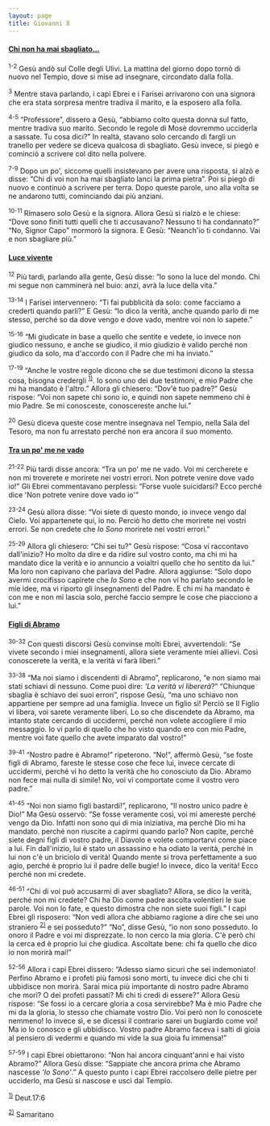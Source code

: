```yaml
---
layout: page
title: Giovanni 8
---
```


#### <a href="" id="chi_non_ha_mai_sbagliato">Chi non ha mai sbagliato...</a>

<sup>1-2</sup> Gesù andò sul Colle degli Ulivi. La mattina del giorno dopo tornò di nuovo nel Tempio, dove si mise ad insegnare, circondato dalla folla.

<sup>3</sup> Mentre stava parlando, i capi Ebrei e i Farisei arrivarono con una signora che era stata sorpresa mentre tradiva il marito, e la esposero alla folla.

<sup>4-5</sup> “Professore”, dissero a Gesù, “abbiamo colto questa donna sul fatto, mentre tradiva suo marito. Secondo le regole di Mosè dovremmo ucciderla a sassate. Tu cosa dici?” In realtà, stavano solo cercando di fargli un tranello per vedere se diceva qualcosa di sbagliato. Gesù invece, si piegò e cominciò a scrivere col dito nella polvere.

<sup>7-9</sup> Dopo un po', siccome quelli insistevano per avere una risposta, si alzò e disse: “Chi di voi non ha mai sbagliato lanci la prima pietra”. Poi si piegò di nuovo e continuò a scrivere per terra. Dopo queste parole, uno alla volta se ne andarono tutti, cominciando dai più anziani.

<sup>10-11</sup> Rimasero solo Gesù e la signora. Allora Gesù si rialzò e le chiese: “Dove sono finiti tutti quelli che ti accusavano? Nessuno ti ha condannato?” “No, Signor Capo” mormorò la signora. E Gesù: “Neanch'io ti condanno. Vai e non sbagliare più.”

#### <a href="" id="luce_vivente">Luce vivente</a>

<sup>12</sup> Più tardi, parlando alla gente, Gesù disse: “Io sono la luce del mondo. Chi mi segue non camminerà nel buio: anzi, avrà la luce della vita.”

<sup>13-14</sup> I Farisei intervennero: “Ti fai pubblicità da solo: come facciamo a crederti quando parli?” E Gesù: “Io dico la verità, anche quando parlo di me stesso, perché so da dove vengo e dove vado, mentre voi non lo sapete.”

<sup>15-16</sup> “Mi giudicate in base a quello che sentite e vedete, io invece non giudico nessuno, e anche se giudico, il mio giudizio è valido perché non giudico da solo, ma d'accordo con il Padre che mi ha inviato.”

<sup>17-19</sup> “Anche le vostre regole dicono che se due testimoni dicono la stessa cosa, bisogna credergli <sup><a href="#fn__1" id="fnt__1" class="fn_top">1)</a></sup>. Io sono uno dei due testimoni, e mio Padre che mi ha mandato è l'altro.” Allora gli chiesero: “Dov'è tuo padre?” Gesù rispose: “Voi non sapete chi sono io, e quindi non sapete nemmeno chi è mio Padre. Se mi conosceste, conoscereste anche lui.”

<sup>20</sup> Gesù diceva queste cose mentre insegnava nel Tempio, nella Sala del Tesoro, ma non fu arrestato perché non era ancora il suo momento.

#### <a href="" id="tra_un_po_me_ne_vado">Tra un po' me ne vado</a>

<sup>21-22</sup> Più tardi disse ancora: “Tra un po' me ne vado. Voi mi cercherete e non mi troverete e morirete nei vostri errori. Non potrete venire dove vado io!” Gli Ebrei commentavano perplessi: “Forse vuole suicidarsi? Ecco perché dice 'Non potrete venire dove vado io'”

<sup>23-24</sup> Gesù allora disse: “Voi siete di questo mondo, io invece vengo dal Cielo. Voi appartenete qui, io no. Perciò ho detto che morirete nei vostri errori. Se non credete che *Io Sono* morirete nei vostri errori.”

<sup>25-29</sup> Allora gli chiesero: “Chi sei tu?” Gesù rispose: “Cosa vi raccontavo dall'inizio? Ho molto da dire e da ridire sul vostro conto, ma chi mi ha mandato dice la verità e io annuncio a voialtri quello che ho sentito da lui.” Ma loro non capivano che parlava del Padre. Allora aggiunse: “Solo dopo avermi crocifisso capirete che *Io Sono* e che non vi ho parlato secondo le mie idee, ma vi riporto gli insegnamenti del Padre. E chi mi ha mandato è con me e non mi lascia solo, perché faccio sempre le cose che piacciono a lui.”

#### <a href="" id="figli_di_abramo">Figli di Abramo</a>

<sup>30-32</sup> Con questi discorsi Gesù convinse molti Ebrei, avvertendoli: “Se vivete secondo i miei insegnamenti, allora siete veramente miei allievi. Così conoscerete la verità, e la verità vi farà liberi.”

<sup>33-38</sup> “Ma noi siamo i discendenti di Abramo”, replicarono, “e non siamo mai stati schiavi di nessuno. Come puoi dire: *'La verità vi libererà*?” “Chiunque sbaglia è schiavo dei suoi errori”, rispose Gesù, “ma uno schiavo non appartiene per sempre ad una famiglia. Invece un figlio sì! Perciò se Il Figlio vi libera, voi sarete veramente liberi. Lo so che discendete da Abramo, ma intanto state cercando di uccidermi, perché non volete accogliere il mio messaggio. Io vi parlo di quello che ho visto quando ero con mio Padre, mentre voi fate quello che avete imparato dal vostro!”

<sup>39-41</sup> “Nostro padre è Abramo!” ripeterono. “No!”, affermò Gesù, “se foste figli di Abramo, fareste le stesse cose che fece lui, invece cercate di uccidermi, perché vi ho detto la verità che ho conosciuto da Dio. Abramo non fece mai nulla di simile! No, voi vi comportate come il vostro vero padre.”

<sup>41-45</sup> “Noi non siamo figli bastardi!”, replicarono, “Il nostro unico padre è Dio!” Ma Gesù osservò: “Se fosse veramente così, voi mi amereste perché vengo da Dio. Infatti non sono qui di mia iniziativa, ma perché Dio mi ha mandato. perché non riuscite a capirmi quando parlo? Non capite, perché siete degni figli di vostro padre, il Diavolo e volete comportarvi come piace a lui. Fin dall'inizio, lui è stato un assassino e ha odiato la verità, perché in lui non c'è un briciolo di verità! Quando mente si trova perfettamente a suo agio, perché è proprio lui il padre delle bugie! Io invece, dico la verità! Ecco perché non mi credete.

<sup>46-51</sup> “Chi di voi può accusarmi di aver sbagliato? Allora, se dico la verità, perché non mi credete? Chi ha Dio come padre ascolta volentieri le sue parole. Voi non lo fate, e questo dimostra che non siete suoi figli.” I capi Ebrei gli risposero: “Non vedi allora che abbiamo ragione a dire che sei uno straniero <sup><a href="#fn__2" id="fnt__2" class="fn_top">2)</a></sup> e sei posseduto?” “No”, disse Gesù, “io non sono posseduto. Io onoro il Padre e voi mi disprezzate. Io non cerco la mia gloria. C'è però chi la cerca ed è proprio lui che giudica. Ascoltate bene: chi fa quello che dico io non morirà mai!”

<sup>52-56</sup> Allora i capi Ebrei dissero: “Adesso siamo sicuri che sei indemoniato! Perfino Abramo e i profeti più famosi sono morti, tu invece dici che chi ti ubbidisce non morirà. Sarai mica più importante di nostro padre Abramo che morì? O dei profeti passati? Mi chi ti credi di essere?” Allora Gesù rispose: “Se fossi io a cercare gloria a cosa servirebbe? Ma è mio Padre che mi da la gloria, lo stesso che chiamate vostro Dio. Voi però non lo conoscete nemmeno! Io invece sì, e se dicessi il contrario sarei un bugiardo come voi! Ma io lo conosco e gli ubbidisco. Vostro padre Abramo faceva i salti di gioia al pensiero di vedermi e quando mi vide la sua gioia fu immensa!”

<sup>57-59</sup> I capi Ebrei obiettarono: “Non hai ancora cinquant'anni e hai visto Abramo?” Allora Gesù disse: “Sappiate che ancora prima che Abramo nascesse *'Io Sono'*.” A questo punto i capi Ebrei raccolsero delle pietre per ucciderlo, ma Gesù si nascose e uscì dal Tempio.

<sup><a href="#fnt__1" id="fn__1" class="fn_bot">1)</a></sup>
Deut.17:6

<sup><a href="#fnt__2" id="fn__2" class="fn_bot">2)</a></sup>
Samaritano


